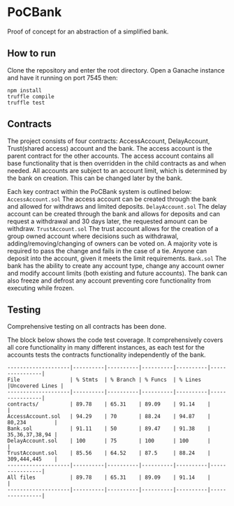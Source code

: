 # PoCBank
Proof of concept for an abstraction of a simplified bank. 

## How to run
Clone the repository and enter the root directory.
Open a Ganache instance and have it running on port 7545 then:
```
npm install
truffle compile
truffle test
```
## Contracts
The project consists of four contracts: AccessAccount, DelayAccount, Trust(shared access) account and the bank. The access account is the parent contract for the other accounts. The access account contains all base functionality that is then overridden in the child contracts as and when needed. All accounts are subject to an account limit, which is determined by the bank on creation. This can be changed later by the bank.

Each key contract within the PoCBank system is outlined below:
`AccessAccount.sol` The access account can be created through the bank and allowed for withdraws and limited deposits. 
`DelayAccount.sol` The delay account can be created through the bank and allows for deposits and can request a withdrawal and 30 days later, the requested amount can be withdraw.
`TrustAccount.sol` The trust account allows for the creation of a group owned account where decisions such as withdrawal, adding/removing/changing of owners can be voted on. A majority vote is required to pass the change and fails in the case of a tie. Anyone can deposit into the account, given it meets the limit requirements.
`Bank.sol` The bank has the ability to create any account type, change any account owner and modify account limits (both existing and future accounts). The bank can also freeze and defrost any account preventing core functionality from executing while frozen.

## Testing
Comprehensive testing on all contracts has been done. 

The block below shows the code test coverage. It comprehensively covers all core functionality in many different instances, as each test for the accounts tests the contracts functionality independently of the bank. 

```
--------------------|----------|----------|----------|----------|----------------|
File 	            | % Stmts  | % Branch | % Funcs  | % Lines  |Uncovered Lines |
--------------------|----------|----------|----------|----------|----------------|
contracts/          | 89.78    | 65.31    | 89.09    | 91.14    |                |
AccessAccount.sol   | 94.29    | 70       | 88.24    | 94.87    | 80,234         |
Bank.sol            | 91.11    | 50       | 89.47    | 91.38    | 35,36,37,38,94 |
DelayAccount.sol    | 100      | 75       | 100      | 100      |                |
TrustAccount.sol    | 85.56    | 64.52    | 87.5     | 88.24    | 309,444,445    |
--------------------|----------|----------|----------|----------|----------------|
All files           | 89.78    | 65.31    | 89.09    | 91.14    |                |
--------------------|----------|----------|----------|----------|----------------|
```


